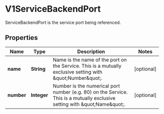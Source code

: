 

# V1ServiceBackendPort

ServiceBackendPort is the service port being referenced.

## Properties

| Name | Type | Description | Notes |
|------------ | ------------- | ------------- | -------------|
|**name** | **String** | Name is the name of the port on the Service. This is a mutually exclusive setting with \&quot;Number\&quot;. |  [optional] |
|**number** | **Integer** | Number is the numerical port number (e.g. 80) on the Service. This is a mutually exclusive setting with \&quot;Name\&quot;. |  [optional] |



